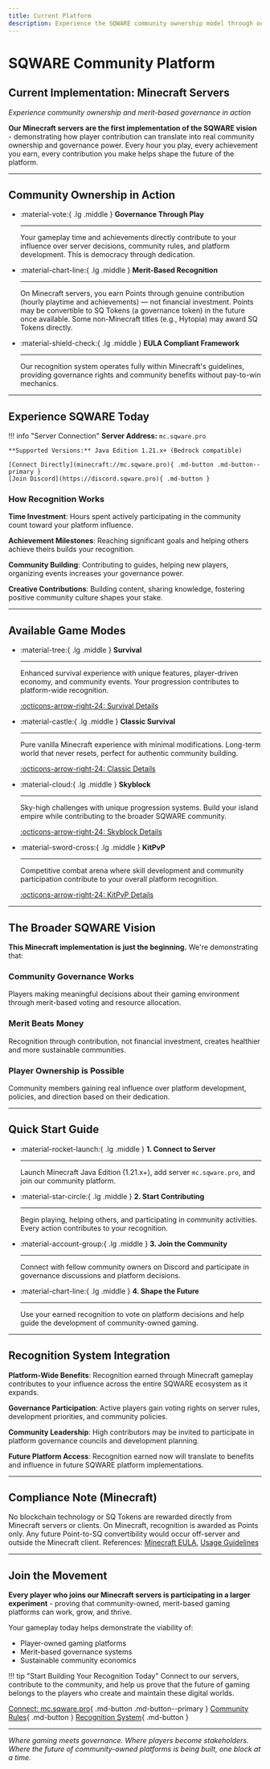 ```yaml
---
title: Current Platform
description: Experience the SQWARE community ownership model through our Minecraft servers - where every hour played contributes to your influence over platform governance.
---
```


# SQWARE Community Platform
## **Current Implementation: Minecraft Servers**

*Experience community ownership and merit-based governance in action*

**Our Minecraft servers are the first implementation of the SQWARE vision** - demonstrating how player contribution can translate into real community ownership and governance power. Every hour you play, every achievement you earn, every contribution you make helps shape the future of the platform.

---

## Community Ownership in Action

<div class="grid cards" markdown>

-   :material-vote:{ .lg .middle } **Governance Through Play**

    ---

    Your gameplay time and achievements directly contribute to your influence over server decisions, community rules, and platform development. This is democracy through dedication.

-   :material-chart-line:{ .lg .middle } **Merit-Based Recognition**

    ---

    On Minecraft servers, you earn Points through genuine contribution (hourly playtime and achievements) — not financial investment. Points may be convertible to SQ Tokens (a governance token) in the future once available. Some non-Minecraft titles (e.g., Hytopia) may award SQ Tokens directly.

-   :material-shield-check:{ .lg .middle } **EULA Compliant Framework**

    ---

    Our recognition system operates fully within Minecraft's guidelines, providing governance rights and community benefits without pay-to-win mechanics.

</div>

---

## Experience SQWARE Today

!!! info "Server Connection"
    **Server Address:** `mc.sqware.pro`
    
    **Supported Versions:** Java Edition 1.21.x+ (Bedrock compatible)
    
    [Connect Directly](minecraft://mc.sqware.pro){ .md-button .md-button--primary }
    [Join Discord](https://discord.sqware.pro){ .md-button }

### **How Recognition Works**

**Time Investment**: Hours spent actively participating in the community count toward your platform influence.

**Achievement Milestones**: Reaching significant goals and helping others achieve theirs builds your recognition.

**Community Building**: Contributing to guides, helping new players, organizing events increases your governance power.

**Creative Contributions**: Building content, sharing knowledge, fostering positive community culture shapes your stake.

---

## Available Game Modes

<div class="grid cards" markdown>

-   :material-tree:{ .lg .middle } **Survival**

    ---

    Enhanced survival experience with unique features, player-driven economy, and community events. Your progression contributes to platform-wide recognition.

    [:octicons-arrow-right-24: Survival Details](../servers/survival.md)

-   :material-castle:{ .lg .middle } **Classic Survival**

    ---

    Pure vanilla Minecraft experience with minimal modifications. Long-term world that never resets, perfect for authentic community building.

    [:octicons-arrow-right-24: Classic Details](../servers/classic-survival.md)

-   :material-cloud:{ .lg .middle } **Skyblock**

    ---

    Sky-high challenges with unique progression systems. Build your island empire while contributing to the broader SQWARE community.

    [:octicons-arrow-right-24: Skyblock Details](../servers/skyblock.md)

-   :material-sword-cross:{ .lg .middle } **KitPvP**

    ---

    Competitive combat arena where skill development and community participation contribute to your overall platform recognition.

    [:octicons-arrow-right-24: KitPvP Details](../servers/kitpvp.md)

</div>

---

## The Broader SQWARE Vision

**This Minecraft implementation is just the beginning.** We're demonstrating that:

### **Community Governance Works**
Players making meaningful decisions about their gaming environment through merit-based voting and resource allocation.

### **Merit Beats Money**
Recognition through contribution, not financial investment, creates healthier and more sustainable communities.

### **Player Ownership is Possible**
Community members gaining real influence over platform development, policies, and direction based on their dedication.

---

## Quick Start Guide

<div class="grid cards" markdown>

-   :material-rocket-launch:{ .lg .middle } **1. Connect to Server**

    ---

    Launch Minecraft Java Edition (1.21.x+), add server `mc.sqware.pro`, and join our community platform.

-   :material-star-circle:{ .lg .middle } **2. Start Contributing**

    ---

    Begin playing, helping others, and participating in community activities. Every action contributes to your recognition.

-   :material-account-group:{ .lg .middle } **3. Join the Community**

    ---

    Connect with fellow community owners on Discord and participate in governance discussions and platform decisions.

-   :material-chart-line:{ .lg .middle } **4. Shape the Future**

    ---

    Use your earned recognition to vote on platform decisions and help guide the development of community-owned gaming.

</div>

---

## Recognition System Integration

**Platform-Wide Benefits**: Recognition earned through Minecraft gameplay contributes to your influence across the entire SQWARE ecosystem as it expands.

**Governance Participation**: Active players gain voting rights on server rules, development priorities, and community policies.

**Community Leadership**: High contributors may be invited to participate in platform governance councils and development planning.

**Future Platform Access**: Recognition earned now will translate to benefits and influence in future SQWARE platform implementations.

---

## Compliance Note (Minecraft)

No blockchain technology or SQ Tokens are rewarded directly from Minecraft servers or clients. On Minecraft, recognition is awarded as Points only. Any future Point-to-SQ convertibility would occur off-server and outside the Minecraft client. References: [Minecraft EULA](https://www.minecraft.net/eula), [Usage Guidelines](https://www.minecraft.net/en-us/usage-guidelines)

---

## Join the Movement

**Every player who joins our Minecraft servers is participating in a larger experiment** - proving that community-owned, merit-based gaming platforms can work, grow, and thrive.

Your gameplay today helps demonstrate the viability of:
- Player-owned gaming platforms
- Merit-based governance systems  
- Sustainable community economics

!!! tip "Start Building Your Recognition Today"
    Connect to our servers, contribute to the community, and help us prove that the future of gaming belongs to the players who create and maintain these digital worlds.

[Connect: mc.sqware.pro](minecraft://mc.sqware.pro){ .md-button .md-button--primary }
[Community Rules](../servers/rules.md){ .md-button }
[Recognition System](../rewards.md){ .md-button }

---

*Where gaming meets governance. Where players become stakeholders. Where the future of community-owned platforms is being built, one block at a time.* 